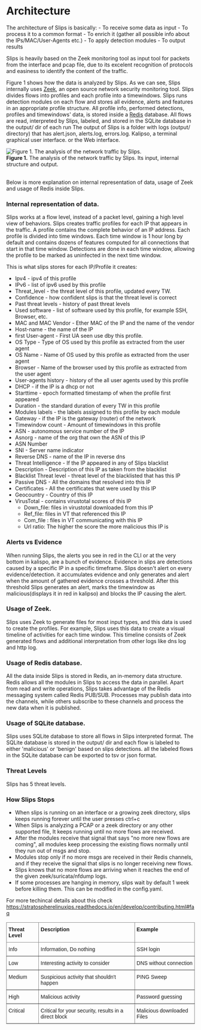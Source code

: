 # Architecture

The architecture of Slips is basically:
    - To receive some data as input
    - To process it to a common format
    - To enrich it (gather all possible info about the IPs/MAC/User-Agents etc.)
    - To apply detection modules
    - To output results

Slips is heavily based on the Zeek monitoring tool as input tool for packets from the interface and pcap file, due to its excelent recognition of protocols and easiness to identify the content of the traffic.

Figure 1 shows how the data is analyzed by Slips.
As we can see, Slips internally uses <a href="https://zeek.org/">Zeek</a>, an
open source network security monitoring tool. Slips divides flows into profiles and
each profile into a timewindows.
Slips runs detection modules on each flow and stores all evidence,
alerts and features in an appropriate profile structure.
All profile info, performed detections, profiles and timewindows' data,
is stored inside a <a href="https://redis.io/">Redis</a> database.
All flows are read, interpreted by Slips, labeled, and stored in the SQLite database in the output/ dir of each run
The output of Slips is a folder with logs (output/ directory) that has alert.json, alerts.log, errors.log.
Kalipso, a terminal graphical user interface. or the Web interface.

<style>
.zoom {
  transition: transform .2s; /* Animation */
  margin: 0;
  position: relative;
  z-index:999;
}

.zoom:hover {
  transform: scale(1.8); /* (150% zoom)*/
}
</style>

<div class="zoom">
<img src="https://raw.githubusercontent.com/stratosphereips/StratosphereLinuxIPS/develop/docs/images/slips_internal_architecture.jpg" title="Figure 1. The analysis of the network traffic by Slips.">
<figcaption><b>Figure 1.</b> The analysis of the network traffic by Slips. Its input, internal structure and output.</figcaption>
</div>
<br>


Below is more explanation on internal representation of data, usage of Zeek and usage of Redis inside Slips.
### Internal representation of data.

Slips works at a flow level, instead of a packet level, gaining a high level view of behaviors. Slips creates traffic profiles for each IP that appears in the traffic. A profile contains the complete behavior of an IP address. Each profile is divided into time windows. Each time window is 1 hour long by default and contains dozens of features computed for all connections that start in that time window. Detections are done in each time window, allowing the profile to be marked as uninfected in the next time window.

This is what slips stores for each IP/Profile it creates:

* Ipv4 - ipv4 of this profile
* IPv6 - list of ipv6 used by this profile
* Threat_level - the threat level of this profile, updated every TW.
* Confidence - how confident slips is that the threat level is correct
* Past threat levels - history of past threat levels
* Used software - list of software used by this profile, for example SSH, Browser, etc.
* MAC and MAC Vendor - Ether MAC of the IP and the name of the vendor
* Host-name - the name of the IP
* first User-agent - First UA seen use dby this profile.
* OS Type - Type of OS used by this profile as extracted from the user agent
* OS Name - Name of OS used by this profile as extracted from the user agent
* Browser - Name of the browser used by this profile as extracted from the user agent
* User-agents history -  history of the all user agents used by this profile
* DHCP - if the IP is a dhcp or not
* Starttime - epoch formatted timestamp of when the profile first appeared
* Duration -  the standard duration of every TW in this profile
* Modules labels - the labels assigned to this profile by each module
* Gateway - if the IP is the gateway (router) of the network
* Timewindow count -  Amount of timewindows in this profile
* ASN - autonomous service number of the IP
* Asnorg - name of the org that own the ASN of this IP
* ASN Number
* SNI - Server name indicator
* Reverse DNS - name of the IP in reverse dns
* Threat Intelligence - If the IP appeared in any of Slips blacklist
* Description - Description of this IP as taken from the blacklist
* Blacklist Threat level - threat level of the blacklisted that has this IP
* Passive DNS - All the domains that resolved into this IP
* Certificates - All the certificates that were used by this IP
* Geocountry - Country of this IP
* VirusTotal - contains virustotal scores of this IP
  * Down_file: files in virustotal downloaded from this IP
  * Ref_file: files in VT that referenced this IP
  * Com_file : files in VT communicating with this IP
  * Url ratio: The higher the score the more malicious this IP is


### Alerts vs Evidence

When running Slips, the alerts you see in red in the CLI or at the very bottom in kalispo, are a bunch of evidence. Evidence in slips are detections caused by a specific IP in a specific timeframe. Slips doesn't alert on every evidence/detection. it accumulates evidence and only generates and alert when the amount of gathered evidence crosses a threshold. After this threshold Slips generates an alert, marks the timewindow as malicious(displays it in red in kalipso) and blocks the IP causing the alert.

### Usage of Zeek.

Slips uses Zeek to generate files for most input types, and this data is used to create the profiles. For example, Slips uses this data to create a visual timeline of activities for each time window. This timeline consists of Zeek generated flows and additional interpretation from other logs like dns log and http log.


### Usage of Redis database.

All the data inside Slips is stored in Redis, an in-memory data structure.
Redis allows all the modules in Slips to access the data in parallel.
Apart from read and write operations, Slips takes advantage of the Redis messaging system called Redis PUB/SUB.
Processes may publish data into the channels, while others subscribe to these channels and process the new data when it is published.

### Usage of SQLite database.

Slips uses SQLite database to store all flows in Slips interpreted format.
The SQLite database is stored in the output/ dir and each flow is labeled to either 'malicious' or 'benign' based on slips detections.
all the labeled flows in the SQLite database can be exported to tsv or json format.


### Threat Levels

Slips has 5 threat levels.

<style type="text/css">
.tg  {border-collapse:collapse;border-spacing:0;}
.tg td{border-color:black;border-style:solid;border-width:1px;font-family:Arial, sans-serif;font-size:14px;
  overflow:hidden;padding:10px 5px;word-break:normal;}
.tg th{border-color:black;border-style:solid;border-width:1px;font-family:Arial, sans-serif;font-size:14px;
  font-weight:normal;overflow:hidden;padding:10px 5px;word-break:normal;}
.tg .tg-0pky{border-color:inherit;text-align:left;vertical-align:top}
</style>
<table class="tg">
<thead>
  <tr>
    <th class="tg-0pky"><span style="font-weight:bold">Threat Level</span></th>
    <th class="tg-0pky"><span style="font-weight:bold">Description</span></th>
    <th class="tg-0pky"><span style="font-weight:bold">Example</span></th>
  </tr>
</thead>
<tbody>
  <tr>
    <td class="tg-0pky">Info</td>
    <td class="tg-0pky">Information, Do nothing</td>
    <td class="tg-0pky">SSH login</td>
  </tr>
  <tr>
    <td class="tg-0pky">Low</td>
    <td class="tg-0pky">Interesting activity to consider</td>
    <td class="tg-0pky">DNS without connection</td>
  </tr>
  <tr>
    <td class="tg-0pky">Medium</td>
    <td class="tg-0pky">Suspicious activity that shouldn't happen</td>
    <td class="tg-0pky">PING Sweep</td>
  </tr>
    <tr>
    <td class="tg-0pky">High</td>
    <td class="tg-0pky">Malicious activity</td>
    <td class="tg-0pky">Password guessing</td>
  </tr>
    </tr>
    <tr>
    <td class="tg-0pky">Critical</td>
    <td class="tg-0pky">Critical for your security, results in a direct block</td>
    <td class="tg-0pky">Malicious downloaded Files</td>
  </tr>


### How Slips Stops

- When slips is running on an interface or a growing zeek directory, slips keeps running forever until the user presses ctrl+c
- When Slips is analyzing a PCAP or a zeek directory or any other supported file, It keeps running until no more flows are received.
- After the modules receive that signal that says "no more new flows are coming", all modules keep processing the existing flows normally until they run out of msgs and stop.
- Modules stop only if no more msgs are received in their Redis channels, and if they receive the signal that slips is no longer receiving new flows.
- Slips knows that no more flows are arriving when it reaches the end of the given zeek/suricata/nfdump logs.
- If some processes are hanging in memory, slips wait by default 1 week before killing them. This can be modified in the config.yaml.

For more techincal details about this check https://stratospherelinuxips.readthedocs.io/en/develop/contributing.html#faq


</tbody>
</table>
